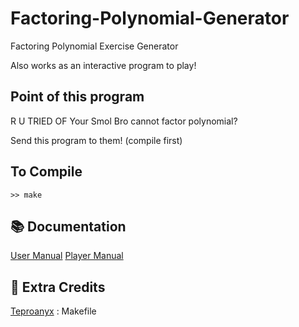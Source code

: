 # Factoring-Polynomial-Generator

Factoring Polynomial Exercise Generator

Also works as an interactive program to play!

## Point of this program

R U TRIED OF Your Smol Bro cannot factor polynomial?

Send this program to them! (compile first)

## To Compile

```>> make```

## 📚 Documentation

<a href="https://github.com/Leomotors/Factoring-Polynomial-Generator/blob/main/docs/usermanual.md">
User Manual</a>

<a href="https://github.com/Leomotors/Factoring-Polynomial-Generator/blob/main/docs/playermanual.md">
Player Manual</a>

## 🙏 Extra Credits

<a href="https://github.com/Teproanyx">Teproanyx</a>
: Makefile

